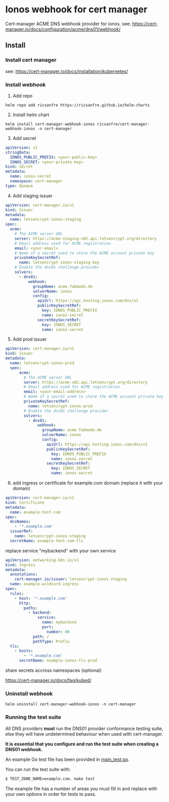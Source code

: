 # Ionos webhook for cert manager

Cert-manager ACME DNS webhook provider for ionos.
see: https://cert-manager.io/docs/configuration/acme/dns01/webhook/

## Install

### Install cert manager

see: https://cert-manager.io/docs/installation/kubernetes/

### Install webhook 

1) Add repo

  ```shell
  helm repo add ricsanfre https://ricsanfre.github.io/helm-charts
  ```

2) Install helm chart

  ```shell
  helm install cert-manager-webhook-ionos ricsanfre/cert-manager-webhook-ionos -n cert-manager
  ```

3) Add secret

  ```yml
  apiVersion: v1
  stringData:
    IONOS_PUBLIC_PREFIX: <your-public-key>
    IONOS_SECRET: <your-private-key>
  kind: Secret
  metadata:
    name: ionos-secret
    namespace: cert-manager
  type: Opaque
  ```

4) Add staging issuer

  ```yml
  apiVersion: cert-manager.io/v1
  kind: Issuer
  metadata:
    name: letsencrypt-ionos-staging
  spec:
    acme:
      # The ACME server URL
      server: https://acme-staging-v02.api.letsencrypt.org/directory
      # Email address used for ACME registration
      email: <your-email>
      # Name of a secret used to store the ACME account private key
      privateKeySecretRef:
        name: letsencrypt-ionos-staging-key
      # Enable the dns01 challenge provider
      solvers:
        - dns01:
            webhook:
              groupName: acme.fabmade.de
              solverName: ionos
              config:
                apiUrl: https://api.hosting.ionos.com/dns/v1
                publicKeySecretRef:
                  key: IONOS_PUBLIC_PREFIX
                  name: ionos-secret
                secretKeySecretRef:
                  key: IONOS_SECRET
                  name: ionos-secret
  ```

5) Add prod issuer

  ```yml
  apiVersion: cert-manager.io/v1
  kind: Issuer
  metadata:
    name: letsencrypt-ionos-prod
    spec:
        acme:
          # The ACME server URL
          server: https://acme-v02.api.letsencrypt.org/directory
          # Email address used for ACME registration
          email: <your-email-address>
          # Name of a secret used to store the ACME account private key
          privateKeySecretRef:
            name: letsencrypt-ionos-prod
          # Enable the dns01 challenge provider
          solvers:
            - dns01:
                webhook:
                  groupName: acme.fabmade.de
                  solverName: ionos
                  config:
                    apiUrl: https://api.hosting.ionos.com/dns/v1
                    publicKeySecretRef:
                      key: IONOS_PUBLIC_PREFIX
                      name: ionos-secret
                    secretKeySecretRef:
                      key: IONOS_SECRET
                      name: ionos-secret
  ```

6) add ingress or certificate for example.com domain (replace it with your domain)

  ```yml
  apiVersion: cert-manager.io/v1
  kind: Certificate
  metadata:
    name: example-test-com
  spec:
    dnsNames:
      - '*.example.com'
    issuerRef:
      name: letsencrypt-ionos-staging
    secretName: example-test-com-tls
  ```

  replace service "mybackend" with your own service

  ```yml
  apiVersion: networking.k8s.io/v1
  kind: Ingress
  metadata:
    annotations:
      cert-manager.io/issuer: letsencrypt-ionos-staging
    name: example-wildcard-ingress
  spec:
    rules:
      - host: '*.example.com'
        http:
          paths:
            - backend:
                service:
                  name: mybackend
                  port:
                    number: 80
              path: /
              pathType: Prefix
    tls:
      - hosts:
          - '*.example.com'
        secretName: example-ionos-tls-prod
  ```

share secrets accross namespaces (optional)

https://cert-manager.io/docs/faq/kubed/

### Uninstall webhook

```shell
helm uninstall cert-manager-webhook-ionos -n cert-manager
```

### Running the test suite

All DNS providers **must** run the DNS01 provider conformance testing suite,
else they will have undetermined behaviour when used with cert-manager.

**It is essential that you configure and run the test suite when creating a
DNS01 webhook.**

An example Go test file has been provided in [main_test.go](https://github.com/jetstack/cert-manager-webhook-example/blob/master/main_test.go).

You can run the test suite with:

```bash
$ TEST_ZONE_NAME=example.com. make test
```

The example file has a number of areas you must fill in and replace with your
own options in order for tests to pass.

